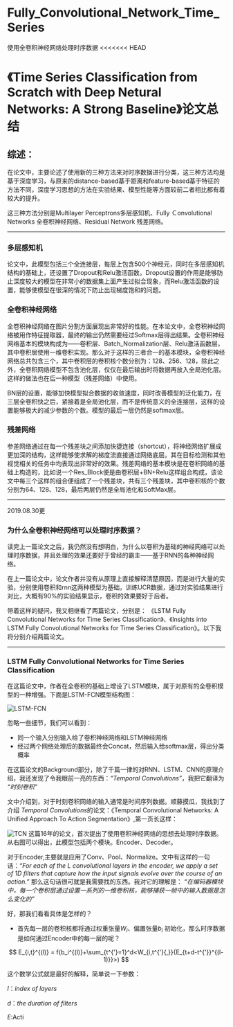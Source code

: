 # Fully_Convolutional_Network_Time_Series
使用全卷积神经网络处理时序数据
<<<<<<< HEAD

# 《Time Series Classification from Scratch with Deep Netural Networks: A Strong Baseline》论文总结

## 综述：
在论文中，主要论述了使用新的三种方法来对时序数据进行分类，这三种方法均是基于深度学习，与原来的distance-based基于距离和feature-based基于特征的方法不同，深度学习思想的方法在实验结果、模型性能等方面较前二者相比都有着较大的提升。

这三种方法分别是Multilayer Perceptrons多层感知机、Fully Ｃonvolutional Networks 全卷积神经网络、Residual Network 残差网络。

---
### 多层感知机

论文中，此模型包括三个全连接层，每层上包含500个神经元，同时在多层感知机结构的基础上，还设置了Dropout和Relu激活函数。Dropout设置的作用是能够防止深度较大的模型在非常小的数据集上面产生过拟合现象，而Relu激活函数的设置，能够使模型在很深的情况下防止出现梯度饱和的问题。

### 全卷积神经网络
全卷积神经网络在图片分割方面展现出非常好的性能。在本论文中，全卷积神经网络被用作特征提取器，最终的输出仍然需要经过Softmax层得出结果。全卷积神经网络基本的模块构成为——卷积层、Batch_Normalization层、Relu激活函数层，其中卷积层使用一维卷积实现。那么对于这样的三者合一的基本模块，全卷积神经网络总共包含三个，其中卷积层的卷积核个数分别为：128、256、128，除此之外，全卷积网络模型不包含池化层，仅仅在最后输出时将数据再放入全局池化层。这样的做法也在后一种模型（残差网络）中使用。

BN层的设置，能够加快模型拟合数据的收敛速度，同时改善模型的泛化能力，在三层全卷积快之后，紧接着是全局池化层，而不是传统意义的全连接层，这样的设置能够极大的减少参数的个数。模型的最后一层仍然是softmax层。

### 残差网络

参差网络通过在每一个残差块之间添加快捷连接（shortcut），将神经网络扩展成更加深的结构，这样能够使求解的梯度流直接通过网络底层。其在目标检测和其他视觉相关的任务中均表现出非常好的效果。残差网络的基本模块是在卷积网络的基础上构造的，比如说一个Res_Block便是由卷积层+BN+Relu这样组合构成，该论文中每三个这样的组合便组成了一个残差块，共有三个残差块，其中卷积核的个数分别为64、128、128，最后两层仍然是全局池化和SoftMax层。

---

2019.08.30更
### 为什么全卷积神经网络可以处理时序数据？

读完上一篇论文之后，我仍然没有想明白，为什么以卷积为基础的神经网络可以处理时序数据，并且处理的效果还要好于曾经的霸主——基于RNN的各种神经网络。

在上一篇论文中，论文作者并没有从原理上直接解释清楚原因，而是进行大量的实验，分别使用卷积和rnn这两种模型为基础，训练UCR数据，通过对实验结果进行对比，大概有90%的实验结果显示，卷积的效果要好于后者。

带着这样的疑问，我又相继看了两篇论文，分别是：
《LSTM Fully Convolutional Networks for Time Series Classification》、《Insights into LSTM Fully Convolutional Networks for Time Series Classification》。以下我将分别介绍两篇论文。
___

### LSTM Fully Convolutional Networks for Time Series Classification
在这篇论文中，作者在全卷积的基础上增设了LSTM模块，属于对原有的全卷积模型的一种增强。下面是LSTM-FCN模型结构图：

![LSTM-FCN](./images/LSTM-FCN.png)

忽略一些细节，我们可以看到：
* 同一个输入分别输入给了卷积神经网络和LSTM神经网络
* 经过两个网络处理后的数据最终会Concat，然后输入给softmax层，得出分类概率

在这篇论文的Background部分，除了千篇一律的对RNN、LSTM、CNN的原理介绍，我还发现了令我眼前一亮的东西：*“Temporal Convolutions”*，我把它翻译为 *“时刻卷积”*

文中介绍到，对于时刻卷积网络的输入通常是时间序列数据。顺藤摸瓜，我找到了介绍 *Temporal Convolutions*的论文：《Temporal Convolutional Networks: A Unified Approach To Action Segmentation》,第一页长这样：

![TCN](./images/TCN.png)
这篇16年的论文，首次提出了使用卷积神经网络的思想去处理时序数据。从右图可以得出，此模型包括两个模块。Encoder、Decoder。

对于Encoder,主要就是应用了Conv、Pool、Normalize。文中有这样的一句话：*“For each of the L convolutional layers in the encoder, we apply a set of 1D filters that capture how the input signals evolve over the course of an action.”*
那么这句话很可就是我需要找的东西。我对它的理解是：
*“在编码器模块中，每一个卷积层通过设置一系列的一维卷积核，能够捕获一帧中的输入数据是怎么变化的”*

好，那我们看看具体是怎样的？
* 首先每一层的卷积核都将通过权重张量$W_i$、偏置张量$b_i$ 初始化，那么时序数据是如何通过Encoder中的每一层的呢？

$$
    E_{i,t}^{(l)} = f(b_i^{(l)}+\sum_{t^{'}=1}^d<W_{i,t^{'}{,}}{E_{t+d-t^{'}}^{(l-1)}}>)
$$

这个数学公式就是最好的解释，简单说一下参数：

$l$：*index of layers*

$d$：*the duration of filters*

$E$:Acti